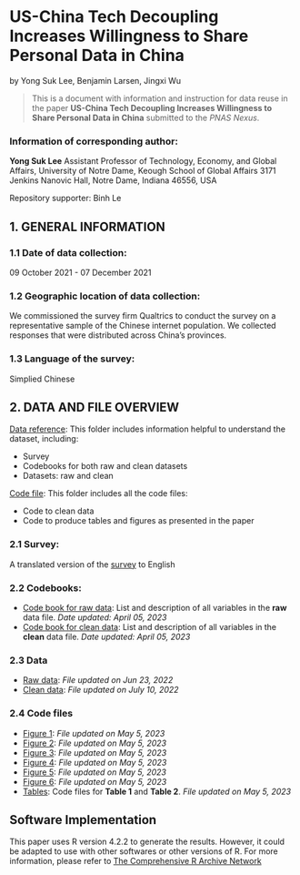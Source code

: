 # US-China Tech Decoupling Increases Willingness to Share Personal Data in China
by
Yong Suk Lee,
Benjamin Larsen,
Jingxi Wu

> This is a document with information and instruction for data reuse in the paper **US-China Tech Decoupling Increases Willingness to Share
Personal Data in China** submitted to the _PNAS Nexus_. 

### Information of corresponding author: 

**Yong Suk Lee**
Assistant Professor of Technology, Economy, and Global Affairs, 
University of Notre Dame, Keough School of Global Affairs
3171 Jenkins Nanovic Hall, Notre Dame, Indiana 46556, USA

Repository supporter: Binh Le


## 1. GENERAL INFORMATION


### 1.1 Date of data collection:

09 October 2021 - 07 December 2021

### 1.2 Geographic location of data collection:

We commissioned the survey firm Qualtrics to conduct the survey on a representative sample of the Chinese internet population. We collected responses that were distributed across China’s provinces.

### 1.3 Language of the survey:

Simplied Chinese


## 2. DATA AND FILE OVERVIEW

[Data reference](https://github.com/binhle23/US-China-Competition/tree/main/Data%20reference): This folder includes information helpful to understand the dataset, including: 
- Survey
- Codebooks for both raw and clean datasets
- Datasets: raw and clean

[Code file](https://github.com/binhle23/US-China-Competition/tree/main/Code%20files): This folder includes all the code files:
- Code to clean data
- Code to produce tables and figures as presented in the paper

### 2.1 Survey: 

A translated version of the [survey](https://github.com/binhle23/US-China-Competition/blob/main/Data%20reference/Survey.pdf) to English

### 2.2 Codebooks: 
- [Code book for raw data](https://github.com/binhle23/US-China-Competition/blob/main/codebook_raw.pdf): List and description of all variables in the **raw** data file. _Date updated: April 05, 2023_
- [Code book for clean data](https://github.com/binhle23/US-China-Competition/blob/main/codebook_clean.pdf): List and description of all variables in the **clean** data file. _Date updated: April 05, 2023_


### 2.3 Data

- [Raw data](https://github.com/binhle23/US-China-Competition/blob/main/Data%20reference/data_raw.csv): _File updated on Jun 23, 2022_
- [Clean data](https://github.com/binhle23/US-China-Competition/blob/main/Data%20reference/data_clean.csv): _File updated on July 10, 2022_

### 2.4 Code files
- [Figure 1](https://github.com/binhle23/US-China-Competition/blob/main/Code%20files/figure%201.R): _File updated on May 5, 2023_
- [Figure 2](https://github.com/binhle23/US-China-Competition/blob/main/Code%20files/figure%202.R): _File updated on May 5, 2023_
- [Figure 3](https://github.com/binhle23/US-China-Competition/blob/main/Code%20files/figure%203.R): _File updated on May 5, 2023_
- [Figure 4](https://github.com/binhle23/US-China-Competition/blob/main/Code%20files/figure%204.R): _File updated on May 5, 2023_
- [Figure 5](https://github.com/binhle23/US-China-Competition/blob/main/Code%20files/figure%205.R): _File updated on May 5, 2023_
- [Figure 6](https://github.com/binhle23/US-China-Competition/blob/main/Code%20files/figure%206.R): _File updated on May 5, 2023_
- [Tables](https://github.com/binhle23/US-China-Competition/blob/main/Code%20files/tables.R): Code files for **Table 1** and **Table 2**. _File updated on May 5, 2023_

## Software Implementation

This paper uses R version 4.2.2 to generate the results. However, it could be adapted to use with other softwares or other versions of R. For more information, please refer to [The Comprehensive R Archive Network](https://cran.r-project.org/)

